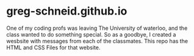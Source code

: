 # greg-schneid.github.io
One of my coding profs was leaving The University of waterloo, and the class wanted to do something special. 
So as a goodbye, I created a wesbsite with messages from each of the classmates. This repo has the HTML and CSS
Files for that website. 
